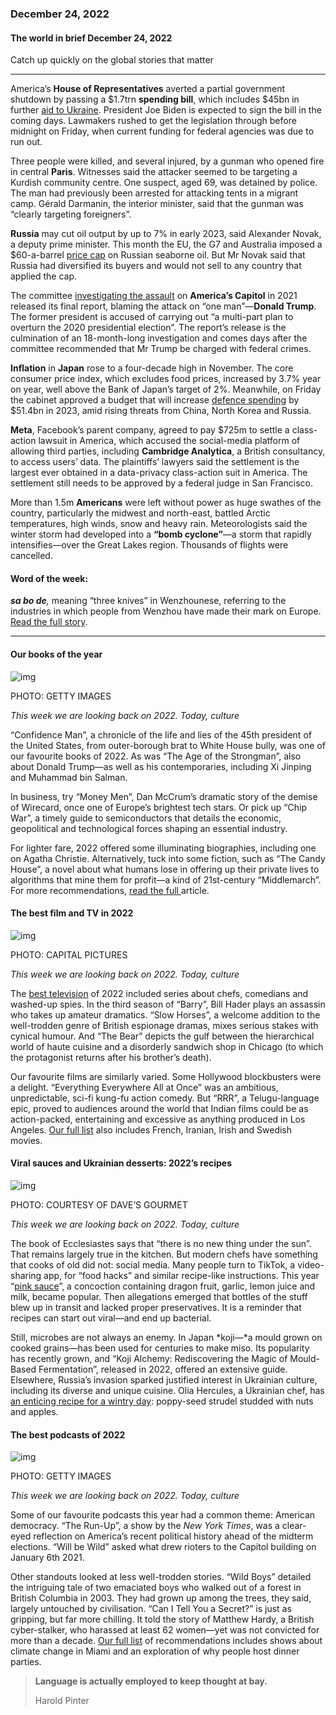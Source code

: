 ### December 24, 2022

#### The world in brief December 24, 2022

Catch up quickly on the global stories that matter

------

America’s **House of Representatives** averted a partial government shutdown by passing a $1.7trn **spending bill**, which includes $45bn in further [aid to Ukraine](https://web.archive.org/web/20221224025430/https://www.economist.com/united-states/2022/12/21/volodymyr-zelensky-brings-his-message-to-washington). President Joe Biden is expected to sign the bill in the coming days. Lawmakers rushed to get the legislation through before midnight on Friday, when current funding for federal agencies was due to run out.

Three people were killed, and several injured, by a gunman who opened fire in central **Paris**. Witnesses said the attacker seemed to be targeting a Kurdish community centre. One suspect, aged 69, was detained by police. The man had previously been arrested for attacking tents in a migrant camp. Gérald Darmanin, the interior minister, said that the gunman was “clearly targeting foreigners”.

**Russia** may cut oil output by up to 7% in early 2023, said Alexander Novak, a deputy prime minister. This month the EU, the G7 and Australia imposed a $60-a-barrel [price cap](https://web.archive.org/web/20221224025430/https://www.economist.com/leaders/2022/11/30/the-wests-proposed-price-cap-on-russian-oil-is-no-magic-weapon) on Russian seaborne oil. But Mr Novak said that Russia had diversified its buyers and would not sell to any country that applied the cap.

The committee [investigating the assault](https://web.archive.org/web/20221224025430/https://www.economist.com/united-states/2022/06/10/congresss-capitol-riot-hearing-confirms-donald-trumps-complicity) on **America’s Capitol** in 2021 released its final report, blaming the attack on “one man”—**Donald Trump**. The former president is accused of carrying out “a multi-part plan to overturn the 2020 presidential election”. The report’s release is the culmination of an 18-month-long investigation and comes days after the committee recommended that Mr Trump be charged with federal crimes.

**Inflation** in **Japan** rose to a four-decade high in November. The core consumer price index, which excludes food prices, increased by 3.7% year on year, well above the Bank of Japan’s target of 2%. Meanwhile, on Friday the cabinet approved a budget that will increase [defence spending](https://web.archive.org/web/20221224025430/https://www.economist.com/asia/2022/12/12/east-asias-big-beasts-are-getting-on-badly) by $51.4bn in 2023, amid rising threats from China, North Korea and Russia.

**Meta**, Facebook’s parent company, agreed to pay $725m to settle a class-action lawsuit in America, which accused the social-media platform of allowing third parties, including **Cambridge Analytica**, a British consultancy, to access users’ data. The plaintiffs’ lawyers said the settlement is the largest ever obtained in a data-privacy class-action suit in America. The settlement still needs to be approved by a federal judge in San Francisco.

More than 1.5m **Americans** were left without power as huge swathes of the country, particularly the midwest and north-east, battled Arctic temperatures, high winds, snow and heavy rain. Meteorologists said the winter storm had developed into a **“bomb cyclone”⁠**—a storm that rapidly intensifies—⁠⁠over the Great Lakes region. Thousands of flights were cancelled.



#### **Word of the week:** 

***sa bo de**,* meaning “three knives” in Wenzhounese, referring to the industries in which people from Wenzhou have made their mark on Europe. [Read the full story](https://www.economist.com/christmas-specials/2022/12/20/emigrants-from-a-small-corner-of-china-are-making-an-outsize-mark-abroad).



------



#### Our books of the year

![img](https://niceboy.online/insight/public/Espresso/PHOTOS/20221217_dap323.jpg)

PHOTO: GETTY IMAGES

*This week we are looking back on 2022. Today, culture*

“Confidence Man”, a chronicle of the life and lies of the 45th president of the United States, from outer-borough brat to White House bully, was one of our favourite books of 2022. As was “The Age of the Strongman”, also about Donald Trump—as well as his contemporaries, including Xi Jinping and Muhammad bin Salman.

In business, try “Money Men”, Dan McCrum’s dramatic story of the demise of Wirecard, once one of Europe’s brightest tech stars. Or pick up “Chip War”, a timely guide to semiconductors that details the economic, geopolitical and technological forces shaping an essential industry.

For lighter fare, 2022 offered some illuminating biographies, including one on Agatha Christie. Alternatively, tuck into some fiction, such as “The Candy House”, a novel about what humans lose in offering up their private lives to algorithms that mine them for profit—a kind of 21st-century “Middlemarch”. For more recommendations, [read the full ](https://www.economist.com/culture/2022/12/06/these-are-the-economists-best-books-of-2022)article.



#### The best film and TV in 2022

![img](https://niceboy.online/insight/public/Espresso/PHOTOS/20221217_dap326.jpg)

PHOTO: CAPITAL PICTURES

*This week we are looking back on 2022. Today, culture*

The [best television](https://www.economist.com/culture/2022/12/02/the-best-television-series-of-2022) of 2022 included series about chefs, comedians and washed-up spies. In the third season of “Barry”, Bill Hader plays an assassin who takes up amateur dramatics. “Slow Horses”, a welcome addition to the well-trodden genre of British espionage dramas, mixes serious stakes with cynical humour. And “The Bear” depicts the gulf between the hierarchical world of haute cuisine and a disorderly sandwich shop in Chicago (to which the protagonist returns after his brother’s death).

Our favourite films are similarly varied. Some Hollywood blockbusters were a delight. “Everything Everywhere All at Once” was an ambitious, unpredictable, sci-fi kung-fu action comedy. But “RRR”, a Telugu-language epic, proved to audiences around the world that Indian films could be as action-packed, entertaining and excessive as anything produced in Los Angeles. [Our full list](https://www.economist.com/culture/2022/11/23/the-best-films-of-2022) also includes French, Iranian, Irish and Swedish movies.



#### Viral sauces and Ukrainian desserts: 2022’s recipes

![img](https://niceboy.online/insight/public/Espresso/PHOTOS/20221217_dap322.jpg)

PHOTO: COURTESY OF DAVE’S GOURMET

*This week we are looking back on 2022. Today, culture*

The book of Ecclesiastes says that “there is no new thing under the sun”. That remains largely true in the kitchen. But modern chefs have something that cooks of old did not: social media. Many people turn to TikTok, a video-sharing app, for “food hacks” and similar recipe-like instructions. This year “[pink sauce](https://www.economist.com/united-states/2022/08/25/pink-sauce-and-the-fashion-for-homemade-food-in-america)”, a concoction containing dragon fruit, garlic, lemon juice and milk, became popular. Then allegations emerged that bottles of the stuff blew up in transit and lacked proper preservatives. It is a reminder that recipes can start out viral—and end up bacterial.

Still, microbes are not always an enemy. In Japan *koji—*a mould grown on cooked grains—has been used for centuries to make miso. Its popularity has recently grown, and “Koji Alchemy: Rediscovering the Magic of Mould-Based Fermentation”, released in 2022, offered an extensive guide. Elsewhere, Russia’s invasion sparked justified interest in Ukrainian culture, including its diverse and unique cuisine. Olia Hercules, a Ukrainian chef, has [an enticing recipe for a wintry day](https://www.economist.com/culture/2022/12/09/the-year-in-food-ten-recipes-for-2022): poppy-seed strudel studded with nuts and apples.



#### The best podcasts of 2022

![img](https://niceboy.online/insight/public/Espresso/PHOTOS/20221217_dap324.jpg)

PHOTO: GETTY IMAGES

*This week we are looking back on 2022. Today, culture*

Some of our favourite podcasts this year had a common theme: American democracy. “The Run-Up”, a show by the *New York Times*, was a clear-eyed reflection on America’s recent political history ahead of the midterm elections. “Will be Wild” asked what drew rioters to the Capitol building on January 6th 2021.

Other standouts looked at less well-trodden stories. “Wild Boys” detailed the intriguing tale of two emaciated boys who walked out of a forest in British Columbia in 2003. They had grown up among the trees, they said, largely untouched by civilisation. “Can I Tell You a Secret?” is just as gripping, but far more chilling. It told the story of Matthew Hardy, a British cyber-stalker, who harassed at least 62 women—yet was not convicted for more than a decade. [Our full list](https://www.economist.com/culture/2022/11/25/the-best-podcasts-of-2022) of recommendations includes shows about climate change in Miami and an exploration of why people host dinner parties.



> **Language is actually employed to keep thought at bay.**
>
> Harold Pinter

